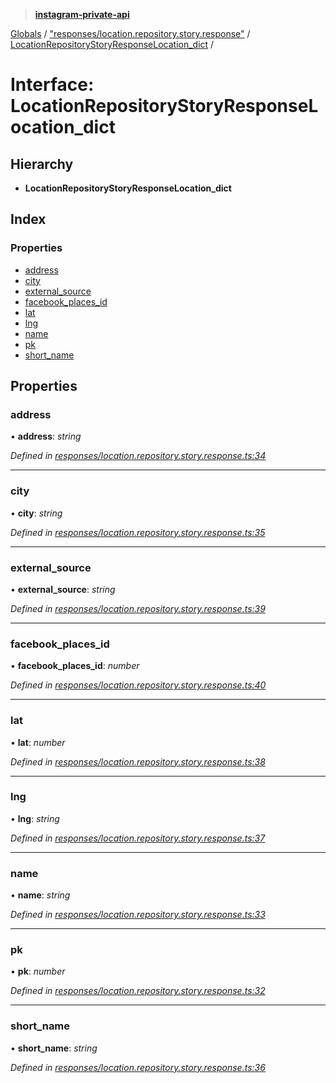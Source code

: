 > **[instagram-private-api](../README.md)**

[Globals](../README.md) / ["responses/location.repository.story.response"](../modules/_responses_location_repository_story_response_.md) / [LocationRepositoryStoryResponseLocation_dict](_responses_location_repository_story_response_.locationrepositorystoryresponselocation_dict.md) /

# Interface: LocationRepositoryStoryResponseLocation_dict

## Hierarchy

* **LocationRepositoryStoryResponseLocation_dict**

## Index

### Properties

* [address](_responses_location_repository_story_response_.locationrepositorystoryresponselocation_dict.md#address)
* [city](_responses_location_repository_story_response_.locationrepositorystoryresponselocation_dict.md#city)
* [external_source](_responses_location_repository_story_response_.locationrepositorystoryresponselocation_dict.md#external_source)
* [facebook_places_id](_responses_location_repository_story_response_.locationrepositorystoryresponselocation_dict.md#facebook_places_id)
* [lat](_responses_location_repository_story_response_.locationrepositorystoryresponselocation_dict.md#lat)
* [lng](_responses_location_repository_story_response_.locationrepositorystoryresponselocation_dict.md#lng)
* [name](_responses_location_repository_story_response_.locationrepositorystoryresponselocation_dict.md#name)
* [pk](_responses_location_repository_story_response_.locationrepositorystoryresponselocation_dict.md#pk)
* [short_name](_responses_location_repository_story_response_.locationrepositorystoryresponselocation_dict.md#short_name)

## Properties

###  address

• **address**: *string*

*Defined in [responses/location.repository.story.response.ts:34](https://github.com/dilame/instagram-private-api/blob/3e16058/src/responses/location.repository.story.response.ts#L34)*

___

###  city

• **city**: *string*

*Defined in [responses/location.repository.story.response.ts:35](https://github.com/dilame/instagram-private-api/blob/3e16058/src/responses/location.repository.story.response.ts#L35)*

___

###  external_source

• **external_source**: *string*

*Defined in [responses/location.repository.story.response.ts:39](https://github.com/dilame/instagram-private-api/blob/3e16058/src/responses/location.repository.story.response.ts#L39)*

___

###  facebook_places_id

• **facebook_places_id**: *number*

*Defined in [responses/location.repository.story.response.ts:40](https://github.com/dilame/instagram-private-api/blob/3e16058/src/responses/location.repository.story.response.ts#L40)*

___

###  lat

• **lat**: *number*

*Defined in [responses/location.repository.story.response.ts:38](https://github.com/dilame/instagram-private-api/blob/3e16058/src/responses/location.repository.story.response.ts#L38)*

___

###  lng

• **lng**: *string*

*Defined in [responses/location.repository.story.response.ts:37](https://github.com/dilame/instagram-private-api/blob/3e16058/src/responses/location.repository.story.response.ts#L37)*

___

###  name

• **name**: *string*

*Defined in [responses/location.repository.story.response.ts:33](https://github.com/dilame/instagram-private-api/blob/3e16058/src/responses/location.repository.story.response.ts#L33)*

___

###  pk

• **pk**: *number*

*Defined in [responses/location.repository.story.response.ts:32](https://github.com/dilame/instagram-private-api/blob/3e16058/src/responses/location.repository.story.response.ts#L32)*

___

###  short_name

• **short_name**: *string*

*Defined in [responses/location.repository.story.response.ts:36](https://github.com/dilame/instagram-private-api/blob/3e16058/src/responses/location.repository.story.response.ts#L36)*